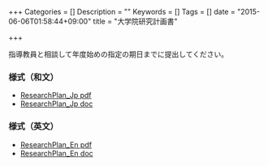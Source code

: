 +++
Categories = []
Description = ""
Keywords = []
Tags = []
date = "2015-06-06T01:58:44+09:00"
title = "大学院研究計画書"

+++


指導教員と相談して年度始めの指定の期日までに提出してください。

### 様式（和文）

- [ResearchPlan_Jp pdf](pdf/researchplan-master/ResearchPlan_Jp.pdf)
- [ResearchPlan_Jp doc](pdf/researchplan-master/ResearchPlan_Jp.doc)

### 様式（英文）

- [ResearchPlan_En pdf](pdf/researchplan-master/ResearchPlan_En.pdf)
- [ResearchPlan_En doc](pdf/researchplan-master/ResearchPlan_En.doc)

